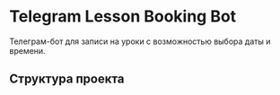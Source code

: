 # Telegram Lesson Booking Bot

Телеграм-бот для записи на уроки с возможностью выбора даты и времени.

## Структура проекта

</file>
